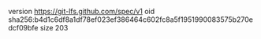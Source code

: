 version https://git-lfs.github.com/spec/v1
oid sha256:b4d1c6df8a1df78ef023ef386464c602fc8a5f1951990083575b270edcf09bfe
size 203
